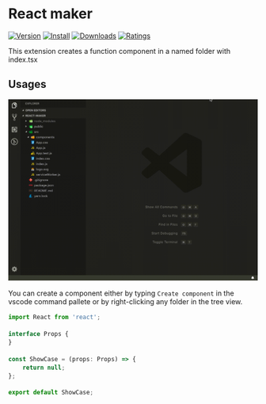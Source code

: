 # React maker


[![Version](https://vsmarketplacebadge.apphb.com/version/Qest-cz.react-maker.svg)](https://marketplace.visualstudio.com/items?itemName=Qest-cz.react-maker)
[![Install](https://vsmarketplacebadge.apphb.com/installs/Qest-cz.react-maker.svg)](https://marketplace.visualstudio.com/items?itemName=Qest-cz.react-maker)
[![Downloads](https://vsmarketplacebadge.apphb.com/downloads/Qest-cz.react-maker.svg)](https://marketplace.visualstudio.com/items?itemName=Qest-cz.react-maker)
[![Ratings](https://vsmarketplacebadge.apphb.com/rating-short/Qest-cz.react-maker.svg)](https://marketplace.visualstudio.com/items?itemName=Qest-cz.react-maker&ssr=false#review-details)

This extension creates a function component in a named folder with index.tsx

## Usages

![Usage](images/usage.gif)

You can create a component either by typing `Create component` in the vscode command pallete or by right-clicking any folder in the tree view.

```js
import React from 'react';
        
interface Props {
}
        
const ShowCase = (props: Props) => {
    return null;
};
        
export default ShowCase;
```
